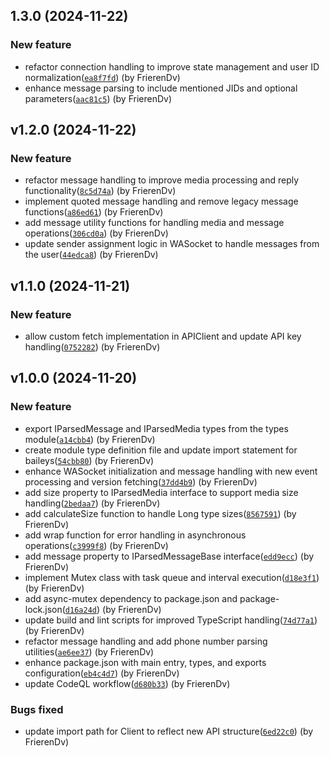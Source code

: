 ## 1.3.0 (2024-11-22)

### New feature

- refactor connection handling to improve state management and user ID normalization([`ea8f7fd`](https://github.com/frierendv/frieren/commit/ea8f7fda8f24462c154a3653d1814a9c796c049d)) (by FrierenDv)
- enhance message parsing to include mentioned JIDs and optional parameters([`aac81c5`](https://github.com/frierendv/frieren/commit/aac81c5cd2886ad15c83405fba429ebcc281daec)) (by FrierenDv)

## v1.2.0 (2024-11-22)

### New feature

- refactor message handling to improve media processing and reply functionality([`8c5d74a`](https://github.com/frierendv/frieren/commit/8c5d74a62aced4d02f4cd4441e28bc5cf7e89755)) (by FrierenDv)
- implement quoted message handling and remove legacy message functions([`a86ed61`](https://github.com/frierendv/frieren/commit/a86ed612b2842ef5a0c8f1440443cfb917e7c47f)) (by FrierenDv)
- add message utility functions for handling media and message operations([`306cd0a`](https://github.com/frierendv/frieren/commit/306cd0a48fe4b22f31671829dfd7aa043c408849)) (by FrierenDv)
- update sender assignment logic in WASocket to handle messages from the user([`44edca8`](https://github.com/frierendv/frieren/commit/44edca8b3711f2ac19bbaf2b8b050450a3b6127b)) (by FrierenDv)

## v1.1.0 (2024-11-21)

### New feature

- allow custom fetch implementation in APIClient and update API key handling([`0752282`](https://github.com/frierendv/frieren/commit/07522823f4a5a149858255dc272c733a32fb0ac6)) (by FrierenDv)

## v1.0.0 (2024-11-20)

### New feature

- export IParsedMessage and IParsedMedia types from the types module([`a14cbb4`](https://github.com/frierendv/frieren/commit/a14cbb41cc92332863fd1d1742f2e2d971afcb4b)) (by FrierenDv)
- create module type definition file and update import statement for baileys([`54cbb80`](https://github.com/frierendv/frieren/commit/54cbb800fff5fe9e4a965d4e5aad59ab1d6179d8)) (by FrierenDv)
- enhance WASocket initialization and message handling with new event processing and version fetching([`37dd4b9`](https://github.com/frierendv/frieren/commit/37dd4b930378077d2cfeef1ed78f85f0189a0b3e)) (by FrierenDv)
- add size property to IParsedMedia interface to support media size handling([`2bedaa7`](https://github.com/frierendv/frieren/commit/2bedaa7c4c93e5e271cc29e1e08e7065dae1e4fb)) (by FrierenDv)
- add calculateSize function to handle Long type sizes([`8567591`](https://github.com/frierendv/frieren/commit/85675915925972f7c8646eea76de163172281c39)) (by FrierenDv)
- add wrap function for error handling in asynchronous operations([`c3999f8`](https://github.com/frierendv/frieren/commit/c3999f8ece30b4e46d8c9a20ead8bbc834d0520b)) (by FrierenDv)
- add message property to IParsedMessageBase interface([`edd9ecc`](https://github.com/frierendv/frieren/commit/edd9ecc9685ce2a0416d6516b2b3cf290a6fe46f)) (by FrierenDv)
- implement Mutex class with task queue and interval execution([`d18e3f1`](https://github.com/frierendv/frieren/commit/d18e3f13d30cf04cc795efd70fe51c17993ea707)) (by FrierenDv)
- add async-mutex dependency to package.json and package-lock.json([`d16a24d`](https://github.com/frierendv/frieren/commit/d16a24d49e7d0c399eae88fd417cdfb24b7fb05c)) (by FrierenDv)
- update build and lint scripts for improved TypeScript handling([`74d77a1`](https://github.com/frierendv/frieren/commit/74d77a1cee181fd5889ffcbe95b09b297c13e2e6)) (by FrierenDv)
- refactor message handling and add phone number parsing utilities([`ae6ee37`](https://github.com/frierendv/frieren/commit/ae6ee376ab75e67c058e0ed66b84e17ce8992edb)) (by FrierenDv)
- enhance package.json with main entry, types, and exports configuration([`eb4c4d7`](https://github.com/frierendv/frieren/commit/eb4c4d7ef8a39cb3c01aa8a452489a96c5ed8d61)) (by FrierenDv)
- update CodeQL workflow([`d680b33`](https://github.com/frierendv/frieren/commit/d680b336bd3415579261222da525c0d20bf50023)) (by FrierenDv)

### Bugs fixed

- update import path for Client to reflect new API structure([`6ed22c0`](https://github.com/frierendv/frieren/commit/6ed22c0a1b1ef674ff6a128dacfe448e9e7c75e2)) (by FrierenDv)
